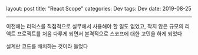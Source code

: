 layout: post
title: "React Scope"
categories: Dev
tags: Dev
date: 2019-08-25

---

이전에는 리덕스를 직접적으로 실무에서 사용해야 할 일도 없었고, 작지 않은 규모의 리액트 프로젝트를 처음 다루게 되면서 본격적으로 스코프에 대한 고민을 하게 되었다



설계란 코드를 배치하는 것이라 들었다